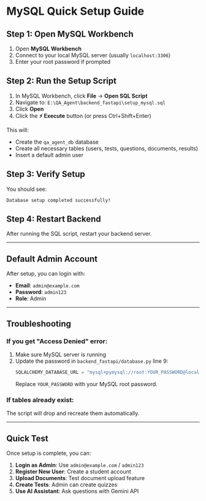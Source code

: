 # MySQL Quick Setup Guide

## Step 1: Open MySQL Workbench

1. Open **MySQL Workbench**
2. Connect to your local MySQL server (usually `localhost:3306`)
3. Enter your root password if prompted

## Step 2: Run the Setup Script

1. In MySQL Workbench, click **File** → **Open SQL Script**
2. Navigate to: `E:\QA_Agent\backend_fastapi\setup_mysql.sql`
3. Click **Open**
4. Click the **⚡ Execute** button (or press Ctrl+Shift+Enter)

This will:
- Create the `qa_agent_db` database
- Create all necessary tables (users, tests, questions, documents, results)
- Insert a default admin user

## Step 3: Verify Setup

You should see:
```
Database setup completed successfully!
```

## Step 4: Restart Backend

After running the SQL script, restart your backend server.

---

## Default Admin Account

After setup, you can login with:
- **Email**: `admin@example.com`
- **Password**: `admin123`
- **Role**: Admin

---

## Troubleshooting

### If you get "Access Denied" error:
1. Make sure MySQL server is running
2. Update the password in `backend_fastapi/database.py` line 9:
   ```python
   SQLALCHEMY_DATABASE_URL = "mysql+pymysql://root:YOUR_PASSWORD@localhost:3306/qa_agent_db"
   ```
   Replace `YOUR_PASSWORD` with your MySQL root password.

### If tables already exist:
The script will drop and recreate them automatically.

---

## Quick Test

Once setup is complete, you can:
1. **Login as Admin**: Use `admin@example.com` / `admin123`
2. **Register New User**: Create a student account
3. **Upload Documents**: Test document upload feature
4. **Create Tests**: Admin can create quizzes
5. **Use AI Assistant**: Ask questions with Gemini API

